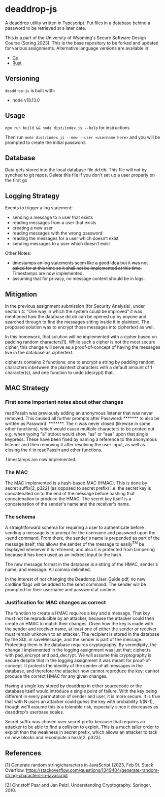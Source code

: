 #  deaddrop-js

A deaddrop utility written in Typescript. Put files in a database behind a password to be retrieved at a later date.

This is a part of the University of Wyoming's Secure Software Design Course (Spring 2023). This is the base repository to be forked and updated for various assignments. Alternative language versions are available in:
- [Go](https://github.com/andey-robins/deaddrop-go)
- [Rust](https://github.com/andey-robins/deaddrop-rs)

## Versioning

`deaddrop-js` is built with:
- node v18.13.0

## Usage

`npm run build && node dist/index.js --help` for instructions

Then run `node dist/index.js --new --user <username here>` and you will be prompted to create the initial password.

## Database

Data gets stored into the local database file dd.db. This file will not by synched to git repos. Delete this file if you don't set up a user properly on the first go

## Logging Strategy

Events to trigger a log statement:
- sending a message to a user that exists
- reading messages from a user that exists
- creating a new user
- reading messages with the wrong password
- reading the messages for a user which doesn’t exist
- sending messages to a user which doesn’t exist

Other Notes:
- ~~timestamps on log statements seem like a good idea but it was not asked for at this time so it shall not be implemented
at this time.~~ Timestamps are now implemented.
- assuming that for privacy, no message content should be in logs.

## Mitigation

In the previous assignment submission (for Security Analysis), under section 4: "One way in which the system could
be improved" it was
mentioned how the database dd.db can be opened up by anyone and searched through to find the messages sitting inside it in
plaintext. The proposed solution was to encrypt those messages into ciphertext as well.

In this homework, that solution will
be implemented with a cipher based on padding random characters[1]. While such a cipher is not the most secure cipher,
this change will serve as a proof-of-concept of having the messages live in the database as ciphertext.

cipher.ts contains 2 functions: one to encrypt a string by padding random characters inbetween the plaintext characters
with a default amount of 1 character(s),
and one function to undo (decrypt) that.

## MAC Strategy

### First some important notes about other changes

readPassIn was previously adding an anonymous listener that was never removed. This caused all further prompts after
Password: \*\*\*\*\*\*\* to also be written as Password: \*\*\*\*\*\*\*. The rl was never closed (likewise in some other
functions), which would cause multiple characters to be printed out e.g. when typing "a" stdout would show "aa" or "aaa"
upon that single keypress. These have been fixed by naming a reference to the anonymous listener and then removing it after
resolving the user input, as well as closing the rl in readPassIn and other functions.

Timestamps are now implemented.

### The MAC

The MAC implemented is a hash-based MAC (HMAC). This is done by secret suffix[2, p322] (as opposed to secret prefix) i.e. the
secret key is concatenated on to the end of the message before hashing that concatenation to produce the HMAC. The secret key
itself is a concatenation of the sender's name and the receiver's name.

### The schema

A straightforward schema for requiring a user to authenticate before sending a message is to prompt for the username and
password upon the --send command. From there, the sender's name is prepended as part
of the message itself; this allows the sender of the message to easily<sup>TM</sup> be displayed whenever it is retrieved,
and also it is
protected from tampering because it has been used as an indirect input to the hash.

The new message format in the database is a string of the HMAC, sender's name, and message. All comma delimited.

In the interest of not changing the Deaddrop_User_Guide.pdf, no new cmdline flags will be added to the send command. The
sender will be prompted for their username and password at runtime.

### Justification for MAC changes as correct

The function to create a HMAC requires a key and a message.
That key must not be reproducible by an attacker, because the attacker could then create an HMAC to match their changes.
Given how the key is made with the sender and receiver name,
at least one of either the sender or receiver must remain unknown to an attacker. The recipient is stored in the
database by the SQL in saveMessage, and the sender is part of the message. Protecting them
in the database requires cryptography. By serendipity, the change I implemented in the logging assignment was just that;
cipher.ts with pad_encrypt and pad_decrypt. We will assume this cryptography is secure despite that in the logging
assignment it was meant for proof-of-concept. It protects the identity of the sender of all messages in the database, and
therefore the attacker now cannot reproduce the key; cannot produce the correct HMAC for any given changes.

Having a single key stored by deaddrop in either sourcecode or the database itself would introduce a single point of failure.
With the key being different in every permutation of sender and user, it is more secure.
It is true that with N users an attacker could guess the key with probability 1/(N-1), though we'll assume this is a
tolerable risk, especially since it decreases as deaddrop's userbase scales.

Secret suffix was chosen over secret prefix because that requires an attacker to be able to find a collision to exploit.
This is a
much taller order to exploit than the weakness in secret prefix, which allows an attacker to tack on new blocks and recompute
a hash[2, p323].


## References

[1] Generate random string/characters in JavaScript (2023, Feb 9). Stack Overflow.
https://stackoverflow.com/questions/1349404/generate-random-string-characters-in-javascript

[2] Christoff Paar and Jan Pelzl. Understanding Cryptography. Springer. 2010.
